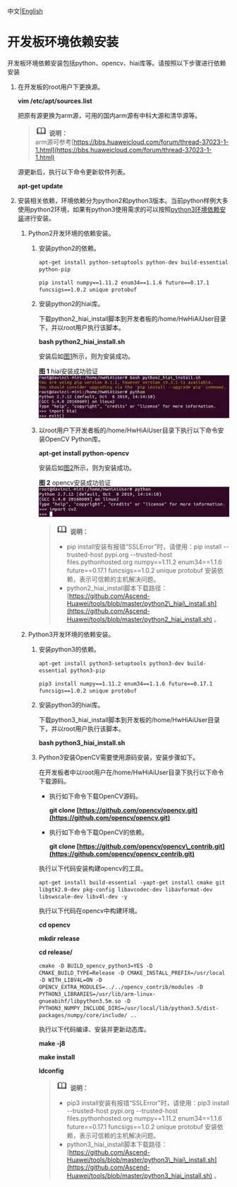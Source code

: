 中文|[English](Readme.md)

# 开发板环境依赖安装<a name="ZH-CN_TOPIC_0228768065"></a>

开发板环境依赖安装包括python、opencv、hiai库等。请按照以下步骤进行依赖安装

1.  在开发板的root用户下更换源。

    **vim /etc/apt/sources.list**

    把原有源更换为arm源，可用的国内arm源有中科大源和清华源等。

    >![](public_sys-resources/icon-note.gif) **说明：**   
    >arm源可参考[https://bbs.huaweicloud.com/forum/thread-37023-1-1.html](https://bbs.huaweicloud.com/forum/thread-37023-1-1.html)  

    源更新后，执行以下命令更新软件列表。

    **apt-get update**

2.  安装相关依赖，环境依赖分为python2和python3版本。当前python样例大多使用python2环境，如果有python3使用需求的可以按照[python3环境依赖安装](#li81699892817)进行安装。
    1.  Python2开发环境的依赖安装。
        1.  安装python2的依赖。

            ```
            apt-get install python-setuptools python-dev build-essential python-pip
            ```

            ```
            pip install numpy==1.11.2 enum34==1.1.6 future==0.17.1 funcsigs==1.0.2 unique protobuf
            ```

        2.  安装python2的hiai库。

            下载python2\_hiai\_install脚本到开发者板的/home/HwHiAiUser目录下，并以root用户执行该脚本。

            **bash python2\_hiai\_install.sh**

            安装后如[图1](#fig961803392713)所示，则为安装成功。

            **图 1**  hiai安装成功验证<a name="fig961803392713"></a>  
            ![](figures/hiai安装成功验证.png "hiai安装成功验证")

        3.  以root用户下开发者板的/home/HwHiAiUser目录下执行以下命令安装OpenCV Python库。

            **apt-get install python-opencv**

            安装后如[图2](#fig861883362717)所示，则为安装成功。

            **图 2**  opencv安装成功验证<a name="fig861883362717"></a>  
            ![](figures/opencv安装成功验证.png "opencv安装成功验证")

            >![](public_sys-resources/icon-note.gif) **说明：**   
            >-   pip install安装有报错“SSLError”时，请使用：pip install --trusted-host pypi.org --trusted-host files.pythonhosted.org numpy==1.11.2 enum34==1.1.6 future==0.17.1 funcsigs==1.0.2 unique protobuf 安装依赖，表示可信赖的主机解决问题。  
            >-   python2\_hiai\_install脚本下载路径：[https://github.com/Ascend-Huawei/tools/blob/master/python2\_hiai\_install.sh](https://github.com/Ascend-Huawei/tools/blob/master/python2_hiai_install.sh)  。  


    2.  <a name="li81699892817"></a>Python3开发环境的依赖安装。
        1.  安装python3的依赖。

            ```
            apt-get install python3-setuptools python3-dev build-essential python3-pip
            ```

            ```
            pip3 install numpy==1.11.2 enum34==1.1.6 future==0.17.1 funcsigs==1.0.2 unique protobuf
            ```

        2.  安装python3的hiai库。

            下载python3\_hiai\_install脚本到开发板的/home/HwHiAiUser目录下，并以root用户执行该脚本。

            **bash python3\_hiai\_install.sh**

        3.  Python3安装OpenCV需要使用源码安装，安装步骤如下。

            在开发板者中以root用户在/home/HwHiAiUser目录下执行以下命令下载源码。

            -   执行如下命令下载OpenCV源码。

                **git clone  [https://github.com/opencv/opencv.git](https://github.com/opencv/opencv.git)**

            -   执行如下命令下载OpenCV的依赖。

                **git clone  [https://github.com/opencv/opencv\_contrib.git](https://github.com/opencv/opencv_contrib.git)**

            执行以下代码安装构建opencv的工具。

            ```
            apt-get install build-essential -yapt-get install cmake git libgtk2.0-dev pkg-config libavcodec-dev libavformat-dev libswscale-dev libv4l-dev -y
            ```

            执行以下代码在opencv中构建环境。

            **cd opencv**

            **mkdir release**

            **cd release/**

            ```
            cmake -D BUILD_opencv_python3=YES -D CMAKE_BUILD_TYPE=Release -D CMAKE_INSTALL_PREFIX=/usr/local -D WITH_LIBV4L=ON -D OPENCV_EXTRA_MODULES=../../opencv_contrib/modules -D PYTHON3_LIBRARIES=/usr/lib/arm-linux-gnueabihf/libpython3.5m.so -D PYTHON3_NUMPY_INCLUDE_DIRS=/usr/local/lib/python3.5/dist-packages/numpy/core/include/ ..
            ```

            执行以下代码编译、安装并更新动态库。

            **make -j8**

            **make install**

            **ldconfig**

            >![](public_sys-resources/icon-note.gif) **说明：**   
            >-   pip3 install安装有报错“SSLError”时，请使用：pip3 install --trusted-host pypi.org --trusted-host files.pythonhosted.org numpy==1.11.2 enum34==1.1.6 future==0.17.1 funcsigs==1.0.2 unique protobuf 安装依赖，表示可信赖的主机解决问题。  
            >-   python3\_hiai\_install脚本下载路径：[https://github.com/Ascend-Huawei/tools/blob/master/python3\_hiai\_install.sh](https://github.com/Ascend-Huawei/tools/blob/master/python3_hiai_install.sh)  。  




